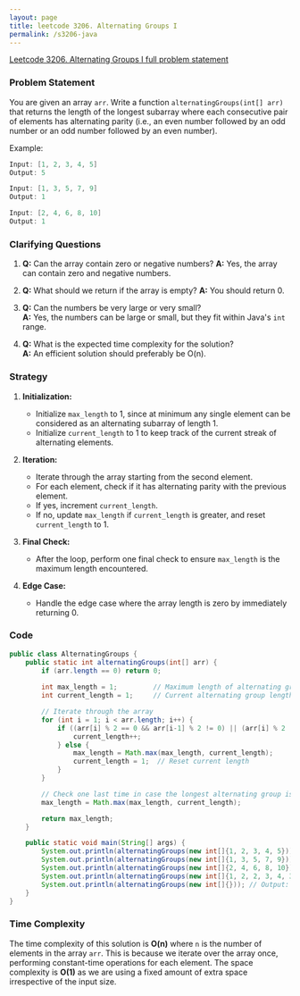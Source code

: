 ```yaml
---
layout: page
title: leetcode 3206. Alternating Groups I
permalink: /s3206-java
---
```

[Leetcode 3206. Alternating Groups I full problem statement](https://algoadvance.github.io/algoadvance/l3206)
### Problem Statement

You are given an array `arr`. Write a function `alternatingGroups(int[] arr)` that returns the length of the longest subarray where each consecutive pair of elements has alternating parity (i.e., an even number followed by an odd number or an odd number followed by an even number).

Example:
```java
Input: [1, 2, 3, 4, 5]
Output: 5

Input: [1, 3, 5, 7, 9]
Output: 1

Input: [2, 4, 6, 8, 10]
Output: 1
```

### Clarifying Questions

1. **Q:** Can the array contain zero or negative numbers?
   **A:** Yes, the array can contain zero and negative numbers.

2. **Q:** What should we return if the array is empty?
   **A:** You should return 0.

3. **Q:** Can the numbers be very large or very small?  
   **A:** Yes, the numbers can be large or small, but they fit within Java's `int` range.

4. **Q:** What is the expected time complexity for the solution?  
   **A:** An efficient solution should preferably be O(n).

### Strategy

1. **Initialization:** 
   - Initialize `max_length` to 1, since at minimum any single element can be considered as an alternating subarray of length 1.
   - Initialize `current_length` to 1 to keep track of the current streak of alternating elements.

2. **Iteration:** 
   - Iterate through the array starting from the second element.
   - For each element, check if it has alternating parity with the previous element.
   - If yes, increment `current_length`.
   - If no, update `max_length` if `current_length` is greater, and reset `current_length` to 1.

3. **Final Check:**
   - After the loop, perform one final check to ensure `max_length` is the maximum length encountered.

4. **Edge Case:**
   - Handle the edge case where the array length is zero by immediately returning 0.

### Code

```java
public class AlternatingGroups {
    public static int alternatingGroups(int[] arr) {
        if (arr.length == 0) return 0;
        
        int max_length = 1;         // Maximum length of alternating group found
        int current_length = 1;     // Current alternating group length

        // Iterate through the array
        for (int i = 1; i < arr.length; i++) {
            if ((arr[i] % 2 == 0 && arr[i-1] % 2 != 0) || (arr[i] % 2 != 0 && arr[i-1] % 2 == 0)) {
                current_length++;
            } else {
                max_length = Math.max(max_length, current_length);
                current_length = 1;  // Reset current length
            }
        }

        // Check one last time in case the longest alternating group is at the end of the array
        max_length = Math.max(max_length, current_length);

        return max_length;
    }

    public static void main(String[] args) {
        System.out.println(alternatingGroups(new int[]{1, 2, 3, 4, 5})); // Output: 5
        System.out.println(alternatingGroups(new int[]{1, 3, 5, 7, 9})); // Output: 1
        System.out.println(alternatingGroups(new int[]{2, 4, 6, 8, 10})); // Output: 1
        System.out.println(alternatingGroups(new int[]{1, 2, 2, 3, 4, 3})); // Output: 4
        System.out.println(alternatingGroups(new int[]{})); // Output: 0
    }
}
```

### Time Complexity

The time complexity of this solution is **O(n)** where `n` is the number of elements in the array `arr`. This is because we iterate over the array once, performing constant-time operations for each element. The space complexity is **O(1)** as we are using a fixed amount of extra space irrespective of the input size.